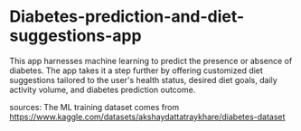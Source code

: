 # Diabetes-prediction-and-diet-suggestions-app
This app harnesses machine learning to predict  the presence or absence of diabetes. The app takes it a step  further by  offering customized diet suggestions tailored to  the user's health status, desired diet goals, daily activity  volume, and diabetes prediction outcome.


sources: The ML training dataset comes from   https://www.kaggle.com/datasets/akshaydattatraykhare/diabetes-dataset
